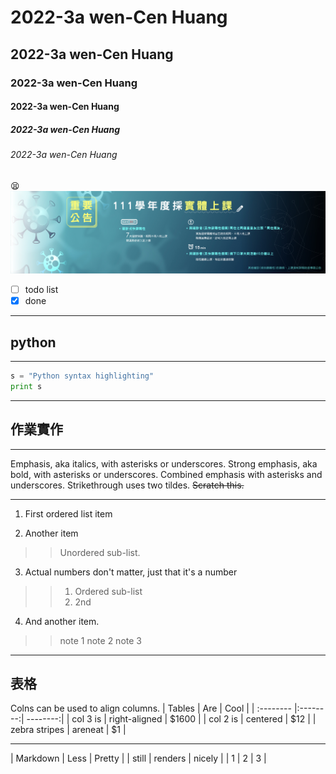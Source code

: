 # 2022-3a wen-Cen Huang
## 2022-3a wen-Cen Huang
### 2022-3a wen-Cen Huang
#### 2022-3a wen-Cen Huang
##### 2022-3a wen-Cen Huang
###### 2022-3a wen-Cen Huang
:tired_face:
![NKUST](nkust.jpg "nkust")

- [ ] todo list
- [x] done

---

## python
---
```python
s = "Python syntax highlighting"
print s

```
---
## 作業實作
---

Emphasis, aka italics, with asterisks or underscores.
Strong emphasis, aka bold, with asterisks or underscores.
Combined emphasis with asterisks and underscores.
Strikethrough uses two tildes. ~~Scratch this.~~

---

1. First ordered list item

2. Another item
>> Unordered sub-list.

3. Actual numbers don't matter, just that it's a number
>>  1. Ordered sub-list
>> 2. 2nd

4. And another item.
>> note 1
>> note 2
>>note 3
  
  
  ---
  表格
  ---
  Colns can be used to align columns.
  | Tables | Are | Cool |
  | :-------- |:--------:| --------:|
  | col 3 is | right-aligned | $1600 |
  | col 2 is | centered | $12 |
  | zebra stripes | areneat | $1 |
  
  ---
  | Markdown | Less | Pretty |
  | still | renders | nicely |
  | 1 | 2 | 3 |
  
